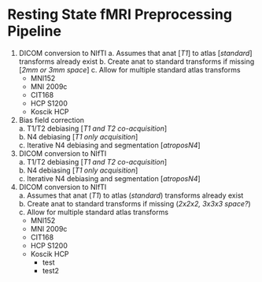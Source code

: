 # Resting State fMRI Preprocessing Pipeline
1. DICOM conversion to NIfTI
  a. Assumes that anat [*T1*] to atlas [*standard*] transforms already exist
  b. Create anat to standard transforms if missing [*2mm or 3mm space*]
  c. Allow for multiple standard atlas transforms
    - MNI152
    - MNI 2009c
    - CIT168
    - HCP S1200
    - Koscik HCP
7. Bias field correction  
  a. T1/T2 debiasing [*T1 and T2 co-acquisition*]  
  b. N4 debiasing [*T1 only acquisition*]  
  c. Iterative N4 debiasing and segmentation [*atroposN4*]
8. DICOM conversion to NIfTI  
  a. T1/T2 debiasing [*T1 and T2 co-acquisition*]  
  b. N4 debiasing [*T1 only acquisition*]  
  c. Iterative N4 debiasing and segmentation [*atroposN4*]
1. DICOM conversion to NIfTI  
  a. Assumes that anat (*T1*) to atlas (*standard*) transforms already exist  
  b. Create anat to standard transforms if missing (*2x2x2, 3x3x3 space?*)  
  c. Allow for multiple standard atlas transforms  
    * MNI152  
    - MNI 2009c  
    - CIT168  
    - HCP S1200  
    - Koscik HCP  
      * test  
      * test2  
